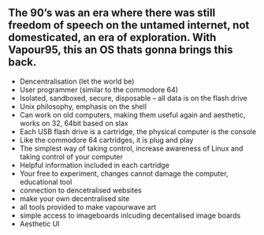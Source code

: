 ## The 90’s was an era where there was still freedom of speech on the untamed internet, not domesticated, an era of exploration. With Vapour95, this an OS thats gonna brings this back. 

- Dencentralisation (let the world be)
-	User programmer (similar to the commodore 64)
-	Isolated, sandboxed, secure, disposable – all data is on the flash drive
-	Unix philosophy, emphasis on the shell
-	Can work on old computers, making them useful again and aesthetic, works on 32, 64bit based on slax
-	Each USB flash drive is a cartridge, the physical computer is the console
-	Like the commodore 64 cartridges, it is plug and play
-	The simplest way of taking control, increase awareness of Linux and taking control of your computer
-	Helpful information included in each cartridge
-	Your free to experiment, changes cannot damage the computer, educational tool
- connection to dencetralised websites
- make your own decentralised site
- all tools provided to make vapourwave art
- simple access to imageboards inlcuding decentalised image boards
- Aesthetic UI


